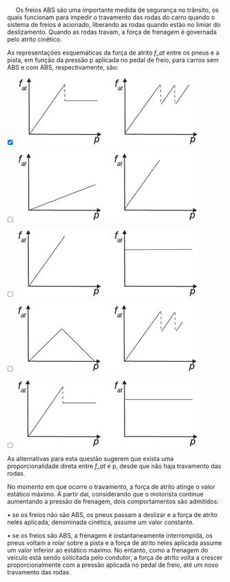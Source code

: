 

     Os freios ABS são uma importante medida de segurança no trânsito, os quais funcionam para impedir o travamento das rodas do carro quando o sistema de freios é acionado, liberando as rodas quando estão no limiar do deslizamento. Quando as rodas travam, a força de frenagem é governada pelo atrito cinético.

As representações esquemáticas da força de atrito $f\_{at}$ entre os pneus e a pista, em função da pressão p aplicada no pedal de freio, para carros sem ABS e com ABS, respectivamente, são:



- [x] ![](dbf19097-37c1-e186-f2da-7e147d2a460a.png)
- [ ] ![](dc2bbea4-8e3e-5905-02d1-c11a68219950.png)
- [ ] ![](52a5f765-1717-c796-049a-bb43b9871cba.png)
- [ ] ![](0a714ec4-988c-7ab5-63fe-619eac12c682.png)
- [ ] ![](815d6120-6348-ba1a-a61c-878cca4bb63d.png)


As alternativas para esta questão sugerem que exista uma proporcionalidade direta entre $f\_{at}$ e p, desde que não haja travamento das rodas.

No momento em que ocorre o travamento, a força de atrito atinge o valor estático máximo. A partir daí, considerando que o motorista continue aumentando a pressão de frenagem, dois comportamentos são admitidos:

• se os freios não são ABS, os pneus passam a deslizar e a força de atrito neles aplicada, denominada cinética, assume um valor constante.

• se os freios são ABS, a frenagem é instantaneamente interrompida, os pneus voltam a rolar sobre a pista e a força de atrito neles aplicada assume um valor inferior ao estático máximo. No entanto, como a frenagem do veículo está sendo solicitada pelo condutor, a força de atrito volta a crescer proporcionalmente com a pressão aplicada no pedal de freio, até um novo travamento das rodas.

        